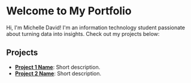 # Welcome to My Portfolio
Hi, I'm Michelle David! I'm an information technology student passionate about turning data into insights. Check out my projects below:

## Projects
- **[Project 1 Name](link-to-project)**: Short description.
- **[Project 2 Name](link-to-project)**: Short description.
